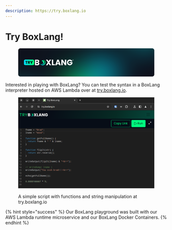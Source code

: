 ```yaml
---
description: https://try.boxlang.io
---
```


# Try BoxLang!

<figure><img src="../../.gitbook/assets/try-boxlang (1).png" alt=""><figcaption></figcaption></figure>

Interested in playing with BoxLang? You can test the syntax in a BoxLang interpreter hosted on AWS Lambda over at [try.boxlang.io](https://try.boxlang.io/).



<figure><img src="../overview/try-boxlang.png" alt=""><figcaption><p>A simple script with functions and string manipulation at try.boxlang.io</p></figcaption></figure>

{% hint style="success" %}
Our BoxLang playground was built with our AWS Lambda runtime microservice and our BoxLang Docker Containers.
{% endhint %}
